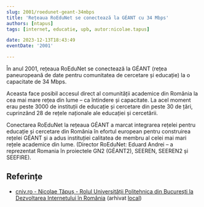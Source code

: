 ```yaml
---
slug: 2001/roedunet-geant-34mbps
title: 'Rețeaua RoEduNet se conectează la GÉANT cu 34 Mbps'
authors: [ntapus]
tags: [internet, educatie, upb, autor:nicolae.tapus]

date: 2023-12-13T18:43:49
eventDate: '2001'

---
```


În anul 2001, rețeaua RoEduNet se conectează la GÉANT
(rețea paneuropeană de date pentru comunitatea de cercetare și educație)
la o capacitate de 34 Mbps.

<!-- truncate -->

Aceasta face posibil accesul direct al comunității academice din
România la cea mai mare rețea din lume – ca întindere și capacitate.
La acel moment erau peste 3000 de instituții de educație și cercetare
din peste 30 de țări, cuprinzând 28 de rețele naționale ale educației
și cercetării.

Conectarea RoEduNet la rețeaua GÉANT a marcat integrarea rețelei pentru
educație și cercetare din România în efortul european pentru construirea
rețelei GÉANT și a adus instituției calitatea de membru al celei mai mari
rețele academice din lume. (Director RoEduNet: Eduard Andrei – a
reprezentat Romania în proiectele GN2 (GÉANT2), SEEREN, SEEREN2 și SEEFIRE).

## Referințe

- [cniv.ro - Nicolae Tăpuș - Rolul Universității Politehnica din București la Dezvoltarea Internetului în România](https://cniv.ro/documents/26/CNIV_Volum_Aniversar_2023_-_Versiune_Online_DPxioQg.pdf) (arhivat [local](https://cronica-it.github.io/arhiva/))

